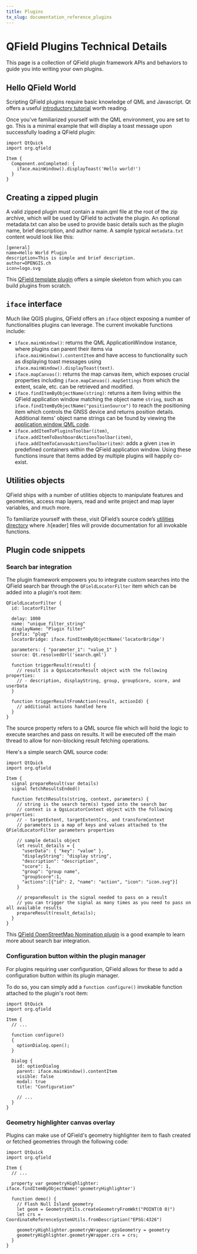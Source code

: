 ```yaml
---
title: Plugins
tx_slug: documentation_reference_plugins
---
```


# QField Plugins Technical Details

This page is a collection of QField plugin framework APIs and behaviors to guide you into writing your own plugins.

## Hello QField World

Scripting QField plugins require basic knowledge of QML and Javascript. Qt offers a useful [introductory tutorial](https://doc.qt.io/qt-6/qml-tutorial.html) worth reading.

Once you’ve familiarized yourself with the QML environment, you are set to go. This is a minimal example that will display a toast message upon successfully loading a QField plugin:

```
import QtQuick
import org.qfield

Item {
  Component.onCompleted: {
    iface.mainWindow().displayToast('Hello world!')
  }
}
```

## Creating a zipped plugin

A valid zipped plugin must contain a main.qml file at the root of the zip archive, which will be used by QField to activate the plugin. An optional metadata.txt can also be used to provide basic details such as the plugin name, brief description, and author name. A sample typical `metadata.txt` content would look like this:

```
[general]
name=Hello World Plugin
description=This is simple and brief description.
author=OPENGIS.ch
icon=logo.svg
```

This [QField template plugin](https://github.com/opengisch/qfield-template-plugin) offers a simple skeleton from which you can build plugins from scratch.

## `iface` interface

Much like QGIS plugins, QField offers an `iface` object exposing a number of functionalities plugins can leverage. The current invokable functions include:

- `iface.mainWindow()`: returns the QML ApplicationWindow instance, where plugins can parent their items via `iface.mainWindow().contentItem` and have access to functionality such as displaying toast messages using `iface.mainWindow().displayToast(text)`.
- `iface.mapCanvas()`: returns the map canvas item, which exposes crucial properties including `iface.mapCanvas().mapSettings` from which the extent, scale, etc. can be retrieved and modified.
- `iface.findItemByObjectName(string)`: returns a item living within the QField application window matching the object name `string`, such as `iface.findItemByObjectName("positionSource")` to reach the positioning item which controls the GNSS device and returns position details. Additional items' object name strings can be found by viewing the [application window QML code](https://github.com/opengisch/QField/blob/master/src/qml/qgismobileapp.qml).
- `iface.addItemToPluginsToolbar(item)`, `iface.addItemToDashboardActionsToolbar(item)`, `iface.addItemToCanvasActionsToolbar(item)`: adds a given `item` in predefined containers within the QField application window. Using these functions insure that items added by multiple plugins will happily co-exist.

## Utilities objects

QField ships with a number of utilities objects to manipulate features and geometries, access map layers, read and write project and map layer variables, and much more.

To familiarize yourself with these, visit QField’s source code’s [utilities directory](https://github.com/opengisch/QField/tree/master/src/core/utils) where .h\[eader\] files will provide documentation for all invokable functions.

## Plugin code snippets

### Search bar integration

The plugin framework empowers you to integrate custom searches into the QField search bar through the `QFieldLocatorFilter` item which can be added into a plugin's root item:

```
QFieldLocatorFilter {
  id: locatorFilter

  delay: 1000
  name: "unique_filter_string"
  displayName: "Plugin filter"
  prefix: "plug"
  locatorBridge: iface.findItemByObjectName('locatorBridge')

  parameters: { "parameter_1": "value_1" }
  source: Qt.resolvedUrl('search.qml')

  function triggerResult(result) {
    // result is a QgsLocatorResult object with the following properties:
    // - description, displayString, group, groupScore, score, and userData
  }

  function triggerResultFromAction(result, actionId) {
    // additional actions handled here
  }
}
```

The source property refers to a QML source file which will hold the logic to execute searches and pass on results. It will be executed off the main thread to allow for non-blocking result fetching operations.

Here's a simple search QML source code:

```
import QtQuick
import org.qfield

Item {
  signal prepareResult(var details)
  signal fetchResultsEnded()

  function fetchResults(string, context, parameters) {
    // string is the search term(s) typed into the search bar
    // context is a QgsLocatorContext object with the following properties:
    // - targetExtent, targetExtentCrs, and transformContext
    // parameters is a map of keys and values attached to the QFieldLocatorFilter parameters properties

    // sample details object
    let result_details = {
      "userData": { "key": "value" },
      "displayString": "display string",
      "description": "description",
      "score": 1,
      "group": "group name",
      "groupScore":1,
      "actions":[{"id": 2, "name": "action", "icon": "icon.svg"}]
    }

    // prepareResult is the signal needed to pass on a result
    // you can trigger the signal as many times as you need to pass on all available results
    prepareResult(result_details);
  }
}
```

This [QField OpenStreetMap Nomination plugin](https://github.com/opengisch/qfield-nominatim-locator) is a good example to learn more about search bar integration.

### Configuration button within the plugin manager

For plugins requiring user configuration, QField allows for these to add a configuration button within its plugin manager.

To do so, you can simply add a `function configure()` invokable function attached to the plugin's root item:

```
import QtQuick
import org.qfield

Item {
  // ...

  function configure()
  {
    optionDialog.open();
  }

  Dialog {
    id: optionDialog
    parent: iface.mainWindow().contentItem
    visible: false
    modal: true
    title: "Configuration"

    // ...
  }
}
```

### Geometry highlighter canvas overlay

Plugins can make use of QField's geometry highlighter item to flash created or fetched geometries through the following code:

```
import QtQuick
import org.qfield

Item {
  // ...

  property var geometryHighlighter: iface.findItemByObjectName('geometryHighlighter')

  function demo() {
    // Flash Null Island geometry
    let geom = GeometryUtils.createGeometryFromWkt("POINT(0 0)")
    let crs = CoordinateReferenceSystemUtils.fromDescription("EPSG:4326")

    geometryHighlighter.geometryWrapper.qgsGeometry = geometry
    geometryHighlighter.geometryWrapper.crs = crs;
  }
}
```

